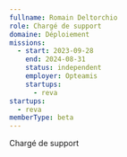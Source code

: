 ```yaml
---
fullname: Romain Deltorchio
role: Chargé de support
domaine: Déploiement
missions:
  - start: 2023-09-28
    end: 2024-08-31
    status: independent
    employer: Opteamis
    startups:
      - reva
startups:
  - reva
memberType: beta
---
```

Chargé de support